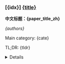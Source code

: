 ### [{idx}] [{title}]({url})
**中文标题：{paper_title_zh}**

*{authors}*

Main category: {cate}

TL;DR: {tldr}


<details>
  <summary>Details</summary>
Motivation: {motivation}

Method: {method}

Result: {result}

Conclusion: {conclusion}

摘要: {abstract_zh}

</details>
